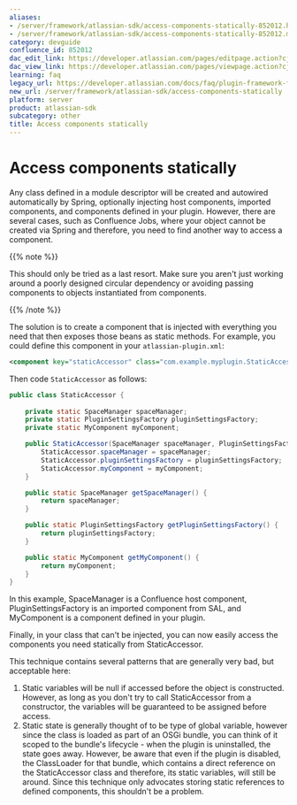 ```yaml
---
aliases:
- /server/framework/atlassian-sdk/access-components-statically-852012.html
- /server/framework/atlassian-sdk/access-components-statically-852012.md
category: devguide
confluence_id: 852012
dac_edit_link: https://developer.atlassian.com/pages/editpage.action?cjm=wozere&pageId=852012
dac_view_link: https://developer.atlassian.com/pages/viewpage.action?cjm=wozere&pageId=852012
learning: faq
legacy_url: https://developer.atlassian.com/docs/faq/plugin-framework-faq/access-components-statically
new_url: /server/framework/atlassian-sdk/access-components-statically
platform: server
product: atlassian-sdk
subcategory: other
title: Access components statically
---
```

# Access components statically

Any class defined in a module descriptor will be created and autowired automatically by Spring, optionally injecting host components, imported components, and components defined in your plugin. However, there are several cases, such as Confluence Jobs, where your object cannot be created via Spring and therefore, you need to find another way to access a component.

{{% note %}}

This should only be tried as a last resort. Make sure you aren't just working around a poorly designed circular dependency or avoiding passing components to objects instantiated from components.

{{% /note %}}

The solution is to create a component that is injected with everything you need that then exposes those beans as static methods. For example, you could define this component in your `atlassian-plugin.xml`:

``` xml
<component key="staticAccessor" class="com.example.myplugin.StaticAccessor />
```

Then code `StaticAccessor` as follows:

``` java
public class StaticAccessor {
 
    private static SpaceManager spaceManager;
    private static PluginSettingsFactory pluginSettingsFactory;
    private static MyComponent myComponent;

    public StaticAccessor(SpaceManager spaceManager, PluginSettingsFactory pluginSettingsFactory, MyComponent myComponent) {
        StaticAccessor.spaceManager = spaceManager;
        StaticAccessor.pluginSettingsFactory = pluginSettingsFactory;
        StaticAccessor.myComponent = myComponent;
    }

    public static SpaceManager getSpaceManager() {
        return spaceManager;
    }

    public static PluginSettingsFactory getPluginSettingsFactory() {
        return pluginSettingsFactory;
    }

    public static MyComponent getMyComponent() {
        return myComponent;
    }
}
```

In this example, SpaceManager is a Confluence host component, PluginSettingsFactory is an imported component from SAL, and MyComponent is a component defined in your plugin.

Finally, in your class that can't be injected, you can now easily access the components you need statically from StaticAccessor.

This technique contains several patterns that are generally very bad, but acceptable here:

1.  Static variables will be null if accessed before the object is constructed. However, as long as you don't try to call StaticAccessor from a constructor, the variables will be guaranteed to be assigned before access.
2.  Static state is generally thought of to be type of global variable, however since the class is loaded as part of an OSGi bundle, you can think of it scoped to the bundle's lifecycle - when the plugin is uninstalled, the state goes away. However, be aware that even if the plugin is disabled, the ClassLoader for that bundle, which contains a direct reference on the StaticAccessor class and therefore, its static variables, will still be around. Since this technique only advocates storing static references to defined components, this shouldn't be a problem.





























































































































































































































































































































































































